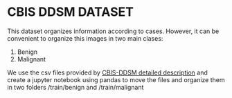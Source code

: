 # CBIS DDSM DATASET

This dataset organizes information according to cases. However, it can be
convenient to organize this images in two main clases:
1. Benign
2. Malignant

We use the csv files provided by [CBIS-DDSM detailed description](https://wiki.cancerimagingarchive.net/display/Public/CBIS-DDSM#4408922e7d414e41beb7f14a2c373b8d)
and create a jupyter notebook using pandas to move the files and organize them
in two folders /train/benign and /train/malignant

